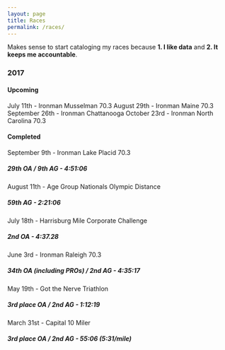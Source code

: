```yaml
---
layout: page
title: Races
permalink: /races/
---
```


Makes sense to start cataloging my races because **1. I like data** and **2. It keeps me accountable**.

### **2017** ###

#### **Upcoming** ###

July 11th - Ironman Musselman 70.3
August 29th - Ironman Maine 70.3
September 26th - Ironman Chattanooga
October 23rd - Ironman North Carolina 70.3

#### **Completed** ###

September 9th - Ironman Lake Placid 70.3
##### *29th OA / 9th AG - 4:51:06* #####

August 11th - Age Group Nationals Olympic Distance
##### *59th AG - 2:21:06* #####

July 18th - Harrisburg Mile Corporate Challenge
##### *2nd OA - 4:37.28* #####

June 3rd - Ironman Raleigh 70.3
##### *34th OA (including PROs) / 2nd AG - 4:35:17* #####

May 19th - Got the Nerve Triathlon
##### *3rd place OA / 2nd AG - 1:12:19* #####

March 31st - Capital 10 Miler
##### *3rd place OA / 2nd AG - 55:06 (5:31/mile)* #####
<!--stackedit_data:
eyJoaXN0b3J5IjpbMjMwMTYzOTY5XX0=
-->
